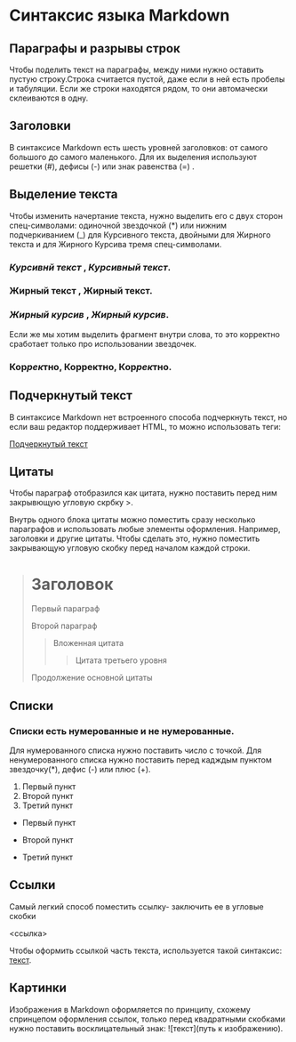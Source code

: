 # Синтаксис языка Markdown 

## Параграфы и разрывы строк

 Чтобы поделить текст на параграфы, между ними нужно оставить пустую строку.Строка считается пустой, даже если в ней есть пробелы и табуляции. Если же строки находятся рядом, то они автомачески склеиваются в одну.

## Заголовки 

 В синтаксисе Markdown есть шесть уровней заголовков: от самого большого до самого маленького. Для их выделения используют решетки (#), дефисы (-) или знак равенства (=) .

## Выделение текста

Чтобы изменить начертание текста, нужно выделить его с двух сторон спец-символами: одиночной звездочкой (*) или нижним подчеркиванием (_) для Курсивного текста, двойными для Жирного текста и для Жирного Курсива тремя спец-символами.

### *Курсивнй текст* , _Курсивный текст_.
### **Жирный текст** , __Жирный текст__.
### ***Жирный курсив*** , ___Жирный курсив___.

 Если же мы хотим выделить фрагмент внутри слова, то это корректно сработает только про использовании звездочек.

### Кор*рек*тно, Кор**рек**тно, Кор***рек***тно.

## Подчеркнутый текст

 В синтаксисе Markdown нет встроенного способа подчеркнуть текст, но если ваш редактор поддерживает HTML, то можно использовать теги:

<u>Подчеркнутый текст</u>

## Цитаты

 Чтобы параграф отобразился как цитата, нужно поставить перед ним закрывющую угловую скрбку >.

 Внутрь одного блока цитаты можно поместить сразу несколько параграфов и использовать любые элементы оформления. Например, заголовки и другие цитаты. Чтобы сделать это, нужно поместить закрывающую угловую скобку перед началом каждой строки.

> # Заголовок
> Первый параграф
>
> Второй параграф
>
>> Вложенная цитата
>>> Цитата третьего уровня 
>
> Продолжение основной цитаты

## Списки

### Списки есть нумерованные и не нумерованные.

Для нумерованного списка нужно поставить число с точкой. Для ненумерованного списка нужно поставить перед кадждым пунктом звездочку(*), дефис (-) или плюс (+).

1. Первый пункт
2. Второй пункт
3. Третий пункт

* Первый пункт
- Второй пункт
+ Третий пункт

## Ссылки

Самый легкий способ поместить ссылку- заключить ее в угловые скобки 

<ссылка>

Чтобы оформить ссылкой часть текста, используется такой синтаксис: [текст](ссылка).

## Картинки

Изображения в Markdown оформляется по принципу, схожему спринцепом оформления ссылок, только перед квадратными скобками нужно поставить восклицательный знак: ![текст](путь к изображению).











